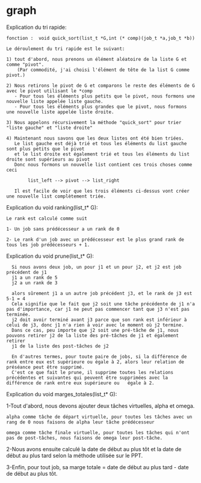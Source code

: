 # graph

Explication du tri rapide:

    fonction :  void quick_sort(list_t *G,int (* comp)(job_t *a,job_t *b))

    Le déroulement du tri rapide est le suivant:

    1) tout d'abord, nous prenons un élément aléatoire de la liste G et comme "pivot".
        (Par commodité, j'ai choisi l'élément de tête de la list G comme pivot.)

    2) Nous retirons le pivot de G et comparons le reste des éléments de G avec le pivot utilisant le *comp
       - Pour tous les éléments plus petits que le pivot, nous formons une nouvelle liste appelée liste gauche.
       - Pour tous les éléments plus grandes que le pivot, nous formons une nouvelle liste appelée liste droite.

    3) Nous appelons récursivement la méthode "quick_sort" pour trier "liste gauche" et "liste droite"

    4) Maintenant nous savons que les deux listes ont été bien triées.
       Le list gauche est déjà trié et tous les éléments du list gauche sont plus petits que le pivot
       et le list droite est également trié et tous les éléments du list droite sont supérieurs au pivot
       Donc nous formons un nouvelle list contient ces trois choses comme ceci     

            list_left --> pivot --> list_right

       Il est facile de voir que les trois éléments ci-dessus vont créer une nouvelle list complètement triée.
   


Explication du void ranking(list_t* G):

    Le rank est calculé comme suit

    1- Un job sans prédécesseur a un rank de 0

    2- Le rank d'un job avec un prédécesseur est le plus grand rank de tous les job prédécesseurs + 1.



Explication du void prune(list_t* G):

      Si nous avons deux job, un pour j1 et un pour j2, et j2 est job précédent de j1
      j1 a un rank de 5
      j2 a un rank de 3

      alors sûrement j1 a un autre job précédent j3, et le rank de j3 est 5-1 = 4
      Cela signifie que le fait que j2 soit une tâche précédente de j1 n'a pas d'importance, car j1 ne peut pas commencer tant que j3 n'est pas terminée.
      j2 doit avoir terminé avant j3 parce que son rank est inférieur à celui de j3, donc j1 n'a rien à voir avec le moment où j2 termine.
      Dans ce cas, peu importe que j2 soit une pré-tâche de j1, nous pouvons retirer j2 de la liste des pré-tâches de j1 et également retirer
      j1 de la liste des post-tâches de j2

      En d'autres termes, pour toute paire de jobs, si la différence de rank entre eux est supérieure ou égale à 2, alors leur relation de préséance peut être supprimé.
      C'est ce que fait le prune, il supprime toutes les relations précédentes et suivantes qui peuvent être supprimées avec la différence de rank entre eux supérieure ou   égale à 2.
  
 

Explication du void marges_totales(list_t* G):

  1-Tout d'abord, nous devons ajouter deux tâches virtuelles, alpha et omega.

    alpha comme tâche de départ virtuelle, pour toutes les tâches avec un rang de 0 nous faisons de alpha leur tâche prédécesseur

    omega comme tâche finale virtuelle, pour toutes les tâches qui n'ont pas de post-tâches, nous faisons de omega leur post-tâche.
    
  2-Nous avons ensuite calculé la date de début au plus tôt et la date de début au plus tard selon la méthode utilisée sur le PPT.
  
  3-Enfin, pour tout job, sa marge totale = date de début au plus tard - date de début au plus tôt.

